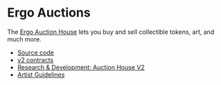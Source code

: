# Ergo Auctions

The [Ergo Auction House](http://ergoauctions.org/#/auction/active) lets you buy and sell collectible tokens, art, and much more.

- [Source code](https://github.com/anon-real/ErgoAuctionHouse)
- [v2 contracts](https://github.com/ergoplatform/eips/pull/39/files)
- [Research & Development: Auction House V2](https://www.ergoforum.org/t/auction-house-v2/2931)
- [Artist Guidelines](https://www.ergoforum.org/t/artist-guideline/2929)
